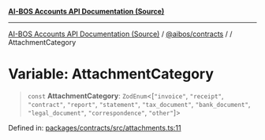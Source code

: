[**AI-BOS Accounts API Documentation (Source)**](../../../README.md)

***

[AI-BOS Accounts API Documentation (Source)](../../../README.md) / [@aibos/contracts](../README.md) / [](../README.md) / AttachmentCategory

# Variable: AttachmentCategory

> `const` **AttachmentCategory**: `ZodEnum`\<\[`"invoice"`, `"receipt"`, `"contract"`, `"report"`, `"statement"`, `"tax_document"`, `"bank_document"`, `"legal_document"`, `"correspondence"`, `"other"`\]\>

Defined in: [packages/contracts/src/attachments.ts:11](https://github.com/pohlai88/accounts/blob/48103fb36d28b2b9bfb33472b6de2f719773cde9/packages/contracts/src/attachments.ts#L11)
